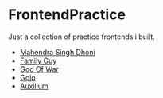 # FrontendPractice
Just a collection of practice frontends i built.

- <a href="https://github.com/prakarshs/MS-Dhoni">Mahendra Singh Dhoni</a></li>
- <a href="https://github.com/prakarshs/Family-Guy">Family Guy</a></li>
- <a href="https://github.com/prakarshs/God-Of-War">God Of War</a></li>
- <a href="https://github.com/prakarshs/Gojo">Gojo</a></li>
- [Auxilium](https://github.com/prakarshs/Auxilium)



